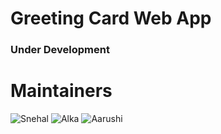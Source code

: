 <!-- <h1> Greeting Card Web App</h1> -->
# Greeting Card Web App

### Under Development

<!-- <h2>Maintainers</h2> -->
# Maintainers
<!-- <div class="tablecards">
    <div class="card" style="display: flex;">
    <img src="https://avatars0.githubusercontent.com/u/58397197?s=400&u=2235e19fae70bb10e7fff4dbbb7d2ee63f73cdd9&v=4">
    <div class="container">
      <h3>Snehal</h3>
    </div>
  </div>

  <div class="card" style="display: flex;">
    <img src="https://avatars0.githubusercontent.com/u/58396306?s=400&u=b7b05a39d70b99d96a6cf7e03edeb8f11aef112c&v=4">
    <div class="container">
      <h3>Alka</h3>
    </div>
  </div>


  <div class="card" style="display: flex;">
    <img src="https://avatars1.githubusercontent.com/u/58389098?s=400&u=f3f311649ce839abd0ea3fd57674a818030b5549&v=4">
    <div class="container">
      <h3>Aarushi</h3>
    </div>
  </div>
</div> -->
![Snehal](https://avatars0.githubusercontent.com/u/58397197?s=400&u=2235e19fae70bb10e7fff4dbbb7d2ee63f73cdd9&v=4)
![Alka](https://avatars0.githubusercontent.com/u/58396306?s=400&u=b7b05a39d70b99d96a6cf7e03edeb8f11aef112c&v=4)
![Aarushi](https://avatars1.githubusercontent.com/u/58389098?s=400&u=f3f311649ce839abd0ea3fd57674a818030b5549&v=4)
